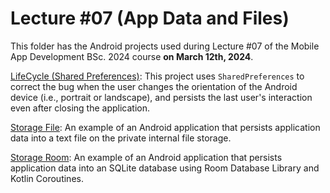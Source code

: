 # Lecture #07  (App Data and Files)

This folder has the Android projects used during Lecture #07 of the Mobile App Development BSc. 2024 course **on March 12th, 2024**.

[LifeCycle (Shared Preferences)](07-1_LifeCycle-sp): This project uses `SharedPreferences` to correct the bug when the user changes the orientation of the Android device (i.e., portrait or landscape), and persists the last user's interaction even after closing the application.

[Storage File](07-2_FileStorage): An example of an Android application that persists application data into a text file on the private internal file storage.

[Storage Room](07-3_RoomStorage): An example of an Android application that persists application data into an SQLite database using Room Database Library and Kotlin Coroutines.
